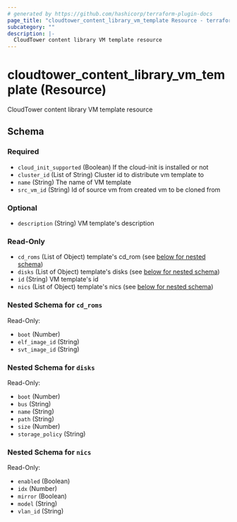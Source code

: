 ```yaml
---
# generated by https://github.com/hashicorp/terraform-plugin-docs
page_title: "cloudtower_content_library_vm_template Resource - terraform-provider-cloudtower"
subcategory: ""
description: |-
  CloudTower content library VM template resource
---
```


# cloudtower_content_library_vm_template (Resource)

CloudTower content library VM template resource



<!-- schema generated by tfplugindocs -->
## Schema

### Required

- `cloud_init_supported` (Boolean) If the cloud-init is installed or not
- `cluster_id` (List of String) Cluster id to distribute vm template to
- `name` (String) The name of VM template
- `src_vm_id` (String) Id of source vm from created vm to be cloned from

### Optional

- `description` (String) VM template's description

### Read-Only

- `cd_roms` (List of Object) template's cd_rom (see [below for nested schema](#nestedatt--cd_roms))
- `disks` (List of Object) template's disks (see [below for nested schema](#nestedatt--disks))
- `id` (String) VM template's id
- `nics` (List of Object) template's nics (see [below for nested schema](#nestedatt--nics))

<a id="nestedatt--cd_roms"></a>
### Nested Schema for `cd_roms`

Read-Only:

- `boot` (Number)
- `elf_image_id` (String)
- `svt_image_id` (String)


<a id="nestedatt--disks"></a>
### Nested Schema for `disks`

Read-Only:

- `boot` (Number)
- `bus` (String)
- `name` (String)
- `path` (String)
- `size` (Number)
- `storage_policy` (String)


<a id="nestedatt--nics"></a>
### Nested Schema for `nics`

Read-Only:

- `enabled` (Boolean)
- `idx` (Number)
- `mirror` (Boolean)
- `model` (String)
- `vlan_id` (String)


